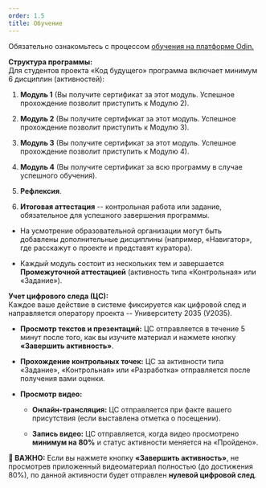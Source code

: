 ```yaml
---
order: 1.5
title: Обучение
---
```


Обязательно ознакомьтесь с процессом [обучения на платформе Odin.](./../README-2/_index)

**Структура программы:**\
Для студентов проекта «Код будущего» программа включает минимум 6 дисциплин (активностей):

1. **Модуль 1** (Вы получите сертификат за этот модуль. Успешное прохождение позволит приступить к Модулю 2).

2. **Модуль 2** (Вы получите сертификат за этот модуль. Успешное прохождение позволит приступить к Модулю 3).

3. **Модуль 3** (Вы получите сертификат за этот модуль. Успешное прохождение позволит приступить к Модулю 4).

4. **Модуль 4** (Вы получите сертификат за всю программу в случае успешного обучения).

5. **Рефлексия**.

6. **Итоговая аттестация** -- контрольная работа или задание, обязательное для успешного завершения программы.

-  На усмотрение образовательной организации могут быть добавлены дополнительные дисциплины (например, «Навигатор», где расскажут о проекте и представят куратора).

-  Каждый модуль состоит из нескольких тем и завершается **Промежуточной аттестацией** (активность типа «Контрольная» или «Задание»).

**Учет цифрового следа (ЦС):**\
Каждое ваше действие в системе фиксируется как цифровой след и направляется оператору проекта -- Университету 2035 (У2035).

-  **Просмотр текстов и презентаций:** ЦС отправляется в течение 5 минут после того, как вы изучите материал и нажмете кнопку **«Завершить активность»**.

-  **Прохождение контрольных точек:** ЦС за активности типа «Задание», «Контрольная» или «Разработка» отправляется после получения вами оценки.

-  **Просмотр видео:**

   -  **Онлайн-трансляция:** ЦС отправляется при факте вашего присутствия (если выставлена отметка о посещении).

   -  **Запись видео:** ЦС отправляется, когда видео просмотрено **минимум на 80%** и статус активности меняется на «Пройдено».

**🛑 ВАЖНО:** Если вы нажмете кнопку **«Завершить активность»**, не просмотрев приложенный видеоматериал полностью (до достижения 80%), по данной активности будет отправлен **нулевой цифровой след**.


